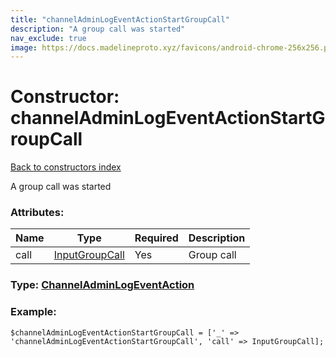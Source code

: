 ```yaml
---
title: "channelAdminLogEventActionStartGroupCall"
description: "A group call was started"
nav_exclude: true
image: https://docs.madelineproto.xyz/favicons/android-chrome-256x256.png
---
```

# Constructor: channelAdminLogEventActionStartGroupCall  
[Back to constructors index](/API_docs/constructors/index.html)



A group call was started

### Attributes:

| Name     |    Type       | Required | Description |
|----------|---------------|----------|-------------|
|call|[InputGroupCall](/API_docs/types/InputGroupCall.html) | Yes|Group call|



### Type: [ChannelAdminLogEventAction](/API_docs/types/ChannelAdminLogEventAction.html)


### Example:

```
$channelAdminLogEventActionStartGroupCall = ['_' => 'channelAdminLogEventActionStartGroupCall', 'call' => InputGroupCall];
```  
